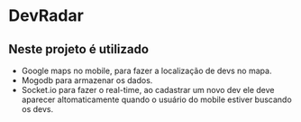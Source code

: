 # DevRadar
## Neste projeto é utilizado 
- Google maps no mobile, para fazer a localização de devs no mapa.
- Mogodb para armazenar os dados.
- Socket.io para fazer o real-time, ao cadastrar um novo dev ele deve aparecer altomaticamente
  quando o usuário do mobile estiver buscando os devs.
